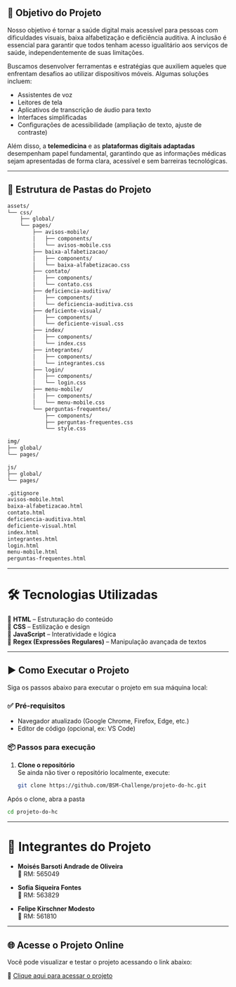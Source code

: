 ## 🎯 Objetivo do Projeto

Nosso objetivo é tornar a saúde digital mais acessível para pessoas com dificuldades visuais, baixa alfabetização e deficiência auditiva. A inclusão é essencial para garantir que todos tenham acesso igualitário aos serviços de saúde, independentemente de suas limitações.

Buscamos desenvolver ferramentas e estratégias que auxiliem aqueles que enfrentam desafios ao utilizar dispositivos móveis. Algumas soluções incluem:

- Assistentes de voz  
- Leitores de tela  
- Aplicativos de transcrição de áudio para texto  
- Interfaces simplificadas  
- Configurações de acessibilidade (ampliação de texto, ajuste de contraste)

Além disso, a **telemedicina** e as **plataformas digitais adaptadas** desempenham papel fundamental, garantindo que as informações médicas sejam apresentadas de forma clara, acessível e sem barreiras tecnológicas.

---

## 📁 Estrutura de Pastas do Projeto

```bash
assets/
└── css/
    ├── global/
    └── pages/
        ├── avisos-mobile/
        │   ├── components/
        │   └── avisos-mobile.css
        ├── baixa-alfabetizacao/
        │   ├── components/
        │   └── baixa-alfabetizacao.css
        ├── contato/
        │   ├── components/
        │   └── contato.css
        ├── deficiencia-auditiva/
        │   ├── components/
        │   └── deficiencia-auditiva.css
        ├── deficiente-visual/
        │   ├── components/
        │   └── deficiente-visual.css
        ├── index/
        │   ├── components/
        │   └── index.css
        ├── integrantes/
        │   ├── components/
        │   └── integrantes.css
        ├── login/
        │   ├── components/
        │   └── login.css
        ├── menu-mobile/
        │   ├── components/
        │   └── menu-mobile.css
        └── perguntas-frequentes/
            ├── components/
            ├── perguntas-frequentes.css
            └── style.css

img/
├── global/
└── pages/

js/
├── global/
└── pages/

.gitignore
avisos-mobile.html  
baixa-alfabetizacao.html  
contato.html  
deficiencia-auditiva.html  
deficiente-visual.html  
index.html  
integrantes.html  
login.html  
menu-mobile.html  
perguntas-frequentes.html

```
---

# 🛠️ Tecnologias Utilizadas

🔹 **HTML** – Estruturação do conteúdo  
🔹 **CSS** – Estilização e design  
🔹 **JavaScript** – Interatividade e lógica  
🔹 **Regex (Expressões Regulares)** – Manipulação avançada de textos  

---

## ▶️ Como Executar o Projeto

Siga os passos abaixo para executar o projeto em sua máquina local:

### ✅ Pré-requisitos

- Navegador atualizado (Google Chrome, Firefox, Edge, etc.)
- Editor de código (opcional, ex: VS Code)

### 📦 Passos para execução

1. **Clone o repositório**  
   Se ainda não tiver o repositório localmente, execute:

   ```bash
   git clone https://github.com/BSM-Challenge/projeto-do-hc.git
   ```
  Após o clone, abra a pasta
  ```bash
  cd projeto-do-hc
   ```
---

# 👥 Integrantes do Projeto

- **Moisés Barsoti Andrade de Oliveira**  
  📌 RM: 565049  

- **Sofia Siqueira Fontes**  
  📌 RM: 563829  

- **Felipe Kirschner Modesto**  
  📌 RM: 561810

---

## 🌐 Acesse o Projeto Online

Você pode visualizar e testar o projeto acessando o link abaixo:

🔗 [Clique aqui para acessar o projeto](https://projeto-do-hc.vercel.app/login.html)
